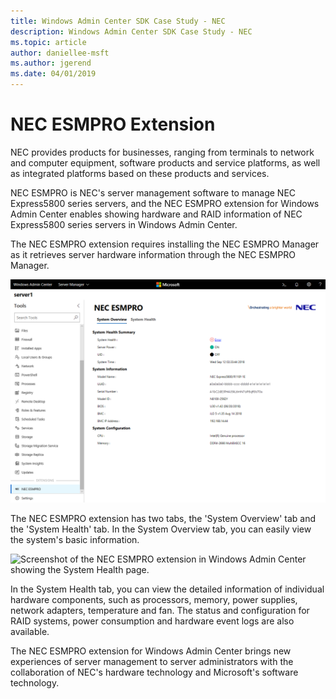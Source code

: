 ```yaml
---
title: Windows Admin Center SDK Case Study - NEC
description: Windows Admin Center SDK Case Study - NEC
ms.topic: article
author: daniellee-msft
ms.author: jgerend
ms.date: 04/01/2019
---
```

# NEC ESMPRO Extension

NEC provides products for businesses, ranging from terminals to network and computer equipment, software products and service platforms, as well as integrated platforms based on these products and services.

NEC ESMPRO is NEC's server management software to manage NEC Express5800 series servers, and the NEC ESMPRO extension for Windows Admin Center enables showing hardware and RAID information of NEC Express5800 series servers in Windows Admin Center.

The NEC ESMPRO extension requires installing the NEC ESMPRO Manager as it retrieves server hardware information through the NEC ESMPRO Manager.

![Screenshot of the NEC ESMPRO extension in Windows Admin Center showing the System Overview page.](../../media/extend-case-study-nec/nec-1.png)

The NEC ESMPRO extension has two tabs, the 'System Overview' tab and the 'System Health' tab. In the System Overview tab, you can easily view the system's basic information.

![Screenshot of the NEC ESMPRO extension in Windows Admin Center showing the System Health page.](../../media/extend-case-study-nec/nec-2.png)

In the System Health tab, you can view the detailed information of individual hardware components, such as processors, memory, power supplies, network adapters, temperature and fan. The status and configuration for RAID systems, power consumption and hardware event logs are also available.

The NEC ESMPRO extension for Windows Admin Center brings new experiences of server management to server administrators with the collaboration of NEC's hardware technology and Microsoft's software technology.
